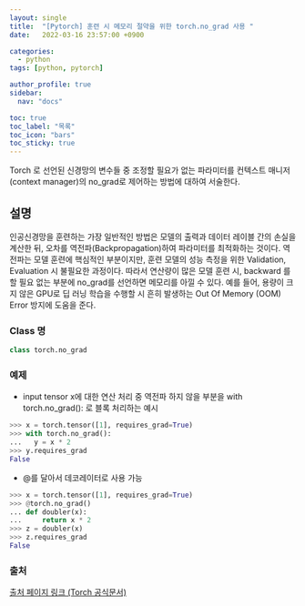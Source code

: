 ```yaml
---
layout: single
title:  "[Pytorch] 훈련 시 메모리 절약을 위한 torch.no_grad 사용 "
date:   2022-03-16 23:57:00 +0900

categories:
  - python
tags: [python, pytorch]

author_profile: true
sidebar:
  nav: "docs"

toc: true
toc_label: "목록"
toc_icon: "bars"
toc_sticky: true 
---
```


Torch 로 선언된 신경망의 변수들 중 조정할 필요가 없는 파라미터를 컨텍스트 매니저(context manager)의 no_grad로 제어하는 방법에 대하여 서술한다.
## 설명
인공신경망을 훈련하는 가장 일반적인 방법은 모델의 출력과 데이터 레이블 간의 손실을 계산한 뒤, 오차를 역전파(Backpropagation)하여 파라미터를 최적화하는 것이다. 역전파는 모델 훈련에 핵심적인 부분이지만, 훈련 모델의 성능 측정을 위한 Validation, Evaluation 시 불필요한 과정이다.  따라서 연산량이 많은 모델 훈련 시,  backward 를 할 필요 없는 부분에 no_grad를 선언하면 메모리를 아낄 수 있다. 예를 들어, 용량이 크지 않은 GPU로 딥 러닝 학습을 수행할 시 흔히 발생하는 Out Of Memory (OOM) Error 방지에 도움을 준다.
### Class 명
```python
class torch.no_grad
```
### 예제
* input tensor x에 대한 연산 처리 중 역전파 하지 않을 부분을 with torch.no_grad(): 로 블록 처리하는 예시  
```python
>>> x = torch.tensor([1], requires_grad=True)
>>> with torch.no_grad():
...   y = x * 2
>>> y.requires_grad
False
```
* @를 달아서 데코레이터로 사용 가능
```python
>>> x = torch.tensor([1], requires_grad=True)
>>> @torch.no_grad()
... def doubler(x):
...     return x * 2
>>> z = doubler(x)
>>> z.requires_grad
False
```  

### 출처
[출처 페이지 링크 (Torch 공식문서)](https://pytorch.org/docs/stable/generated/torch.no_grad.html)
